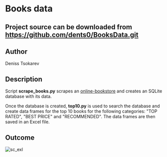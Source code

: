Books data
==========
Project source can be downloaded from https://github.com/dents0/BooksData.git
----
Author
------
Deniss Tsokarev

Description
-----------
Script **scrape_books.py** scrapes an [online-bookstore](http://books.toscrape.com) and creates an SQLite database with its data.

Once the database is created, **top10.py** is used to search the database and create data frames for the top 10 books for the following categories:
"TOP RATED", "BEST PRICE" and "RECOMMENDED". The data frames are then saved in an Excel file.

Outcome
-------

![sc_exl](https://user-images.githubusercontent.com/28843507/57562221-17e75700-7391-11e9-9c49-4a859463ebcd.PNG)
